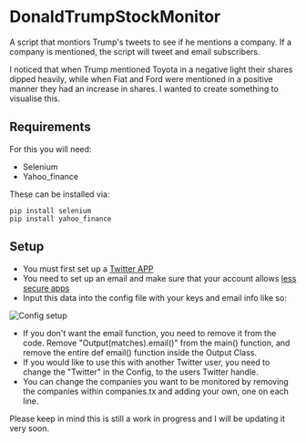# DonaldTrumpStockMonitor
A script that montiors Trump's tweets to see if he mentions a company. 
If a company is mentioned, the script will tweet and email subscribers.

I noticed that when Trump mentioned Toyota in a negative light their shares dipped heavily, while when Fiat and Ford were mentioned in a positive manner they had an increase in shares. I wanted to create something to visualise this. 

## Requirements
For this you will need:
- Selenium
- Yahoo_finance 

These can be installed via:
```
pip install selenium
pip install yahoo_finance
```

## Setup
- You must first set up a [Twitter APP](https://themepacific.com/how-to-generate-api-key-consumer-token-access-key-for-twitter-oauth/994/)
- You need to set up an email and make sure that your account allows [less secure apps](https://support.google.com/accounts/answer/6010255?hl=en)
- Input this data into the config file with your keys and email info like so:

![Config setup](http://i.imgur.com/jFQAoJh.png "")

- If you don't want the email function, you need to remove it from the code. Remove "Output(matches).email()" from the main() function, and remove the entire def email() function inside the Output Class. 
- If you would like to use this with another Twitter user, you need to change the "Twitter" in the Config, to the users Twitter handle.
- You can change the companies you want to be monitored by removing the companies within companies.tx and adding your own, one on each line.


Please keep in mind this is still a work in progress and I will be updating it very soon. 
